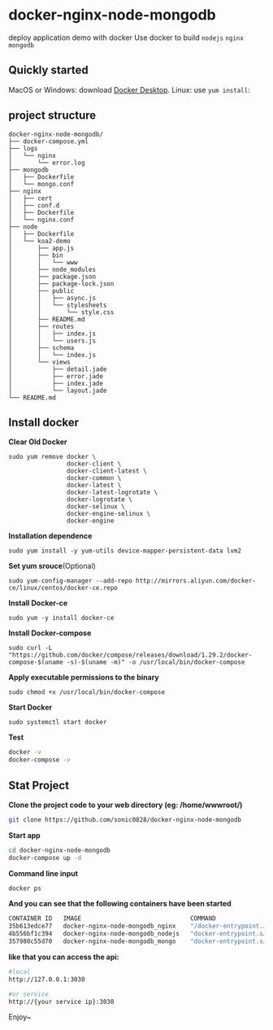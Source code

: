 # docker-nginx-node-mongodb
deploy application demo with docker
Use docker to build `nodejs` `nginx` `mongodb`

## Quickly started
MacOS or Windows: download [Docker Desktop](https://www.docker.com/products/docker-desktop).
Linux: use `yum install`:

## project structure
```
docker-nginx-node-mongodb/
├── docker-compose.yml
├── logs
│   └── nginx
│       └── error.log
├── mongodb
│   ├── Dockerfile
│   └── mongo.conf
├── nginx
│   ├── cert
│   ├── conf.d
│   ├── Dockerfile
│   └── nginx.conf
├── node
│   ├── Dockerfile
│   └── koa2-demo
│       ├── app.js
│       ├── bin
│       │   └── www
│       ├── node_modules
│       ├── package.json
│       ├── package-lock.json
│       ├── public
│       │   ├── async.js
│       │   └── stylesheets
│       │       └── style.css
│       ├── README.md
│       ├── routes
│       │   ├── index.js
│       │   └── users.js
│       ├── schema
│       │   └── index.js
│       └── views
│           ├── detail.jade
│           ├── error.jade
│           ├── index.jade
│           └── layout.jade
└── README.md
```

## Install docker
**Clear Old Docker**
```
sudo yum remove docker \
				docker-client \
                docker-client-latest \
                docker-common \
                docker-latest \
                docker-latest-logrotate \
                docker-logrotate \
                docker-selinux \
                docker-engine-selinux \
                docker-engine
```
**Installation dependence**
```
sudo yum install -y yum-utils device-mapper-persistent-data lvm2
```
**Set yum srouce**(Optional)
```
sudo yum-config-manager --add-repo http://mirrors.aliyun.com/docker-ce/linux/centos/docker-ce.repo
```
**Install Docker-ce**
```
sudo yum -y install docker-ce
```
**Install Docker-compose**
```
sudo curl -L "https://github.com/docker/compose/releases/download/1.29.2/docker-compose-$(uname -s)-$(uname -m)" -o /usr/local/bin/docker-compose
```
**Apply executable permissions to the binary**
```
sudo chmod +x /usr/local/bin/docker-compose
```
**Start Docker**
```
sudo systemctl start docker
```
**Test**
```bash
docker -v
docker-compose -v
```

## Stat Project

**Clone the project code to your web directory (eg: /home/wwwroot/)**
```bash
git clone https://github.com/sonic0828/docker-nginx-node-mongodb
```
**Start app**
``` bash
cd docker-nginx-node-mongodb
docker-compose up -d
```
**Command line input**
``` bash
docker ps
```
**And you can see that the following containers have been started**
``` bash
CONTAINER ID   IMAGE                              COMMAND                  CREATED         STATUS         PORTS                                                                      NAMES
35b613edce77   docker-nginx-node-mongodb_nginx    "/docker-entrypoint.…"   3 minutes ago   Up 3 minutes   0.0.0.0:80->80/tcp, :::80->80/tcp, 0.0.0.0:443->443/tcp, :::443->443/tcp   docker-nginx-node-mongodb_nginx_1
4b556bf1c394   docker-nginx-node-mongodb_nodejs   "docker-entrypoint.s…"   3 minutes ago   Up 3 minutes   0.0.0.0:3030->3030/tcp                                                   docker-nginx-node-mongodb_nodejs_1
357980c55d70   docker-nginx-node-mongodb_mongo    "docker-entrypoint.s…"   3 minutes ago   Up 3 minutes   127.0.0.1:27017->27017/tcp                                                 docker-nginx-node-mongodb_mongo_1
```

**like that you can access the api:**
``` bash
#local
http://127.0.0.1:3030

#or service
http://{your service ip}:3030
```

Enjoy~
